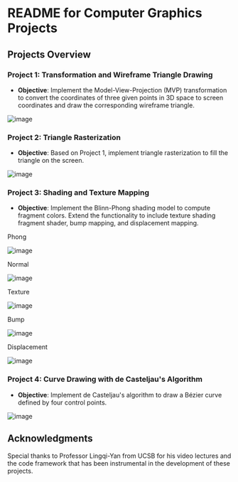 # README for Computer Graphics Projects

## Projects Overview

### Project 1: Transformation and Wireframe Triangle Drawing

- **Objective**: Implement the Model-View-Projection (MVP) transformation to convert the coordinates of three given points in 3D space to screen coordinates and draw the corresponding wireframe triangle.

![image](https://github.com/EricXwh/ComputerGraphic/assets/92484538/354d156d-60f6-409a-a4c7-c82fae5fbfee)


### Project 2: Triangle Rasterization

- **Objective**: Based on Project 1, implement triangle rasterization to fill the triangle on the screen.
  
![image](https://github.com/EricXwh/ComputerGraphic/assets/92484538/28a4ac94-13f0-436a-8418-3bcaffa6a5cd)


### Project 3: Shading and Texture Mapping

- **Objective**: Implement the Blinn-Phong shading model to compute fragment colors. Extend the functionality to include texture shading fragment shader, bump mapping, and displacement mapping.

Phong

![image](https://github.com/EricXwh/ComputerGraphic/assets/92484538/872f8b0d-8df1-4d5a-9a40-4357c0fb271d)

Normal

![image](https://github.com/EricXwh/ComputerGraphic/assets/92484538/b169941a-9c44-43d3-8423-2b52aebc5f48)

Texture

![image](https://github.com/EricXwh/ComputerGraphic/assets/92484538/2d09a155-0291-4303-8af8-b7f3e70c5b7d)

Bump

![image](https://github.com/EricXwh/ComputerGraphic/assets/92484538/cc5ee39b-5f45-4ea6-a458-9b669f94e5e8)

Displacement

![image](https://github.com/EricXwh/ComputerGraphic/assets/92484538/5c9e0d1d-bea9-436c-85a4-4c366a345cfc)


### Project 4: Curve Drawing with de Casteljau's Algorithm

- **Objective**: Implement de Casteljau's algorithm to draw a Bézier curve defined by four control points.

![image](https://github.com/EricXwh/ComputerGraphic/assets/92484538/9afb39e8-09d0-44f9-a7bb-a4011066ccf3)


## Acknowledgments

Special thanks to Professor Lingqi-Yan from UCSB for his video lectures and the code framework that has been instrumental in the development of these projects. 


